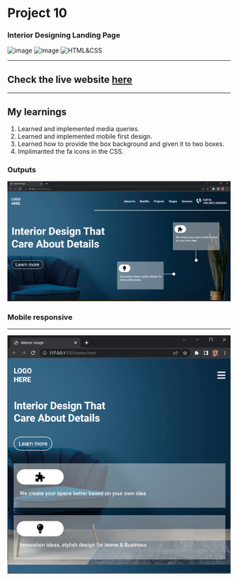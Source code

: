 # Project 10
### Interior Designing Landing Page

![image](https://img.shields.io/badge/Mobile--Responsive-YES-green)
![image](https://img.shields.io/badge/Time--Taken-4hrs-green)
![HTML&CSS](https://img.shields.io/badge/HTML-CSS-blue)
***
## Check the live website [here](https://interior-design-p-10.netlify.app/ "netlify")
***
## My learnings
1. Learned and implemented media queries.
2. Learned and implemented mobile first design.
3. Learned how to provide the box background and given it to two boxes.
4. Implimanted the fa icons in the CSS.

### Outputs
 ![Output](./0utput-01.png)
 ### Mobile responsive
 ***
 ![Output](output-02.png)